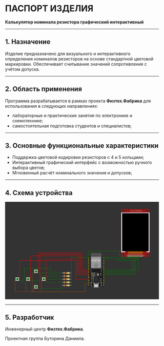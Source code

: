# ПАСПОРТ ИЗДЕЛИЯ
**Калькулятор номинала резистора графический интерактивный**

---

## 1. Назначение

Изделие предназначено для визуального и интерактивного определения номиналов резисторов на основе стандартной цветовой маркировки. Обеспечивает считывание значений сопротивления с учётом допуска.

---

## 2. Область применения

Программа разрабатывается в рамках проекта **Физтех.Фабрика** для использования в следующих направлениях:

- лабораторные и практические занятия по электронике и схемотехнике;
- самостоятельная подготовка студентов и специалистов;

---

## 3. Основные функциональные характеристики

- Поддержка цветовой кодировки резисторов с 4 и 5 кольцами;
- Интерактивный графический интерфейс с возможностью ручного выбора цветов;
- Мгновенный расчёт номинального значения и допусков;

---

## 4. Схема устройства

![Схема электрической цепи](electrical_circuit_diagram.png)

---

## 5. Разработчик

Инженерный центр **Физтех.Фабрика**.

Проектная группа Буторина Даниила.

